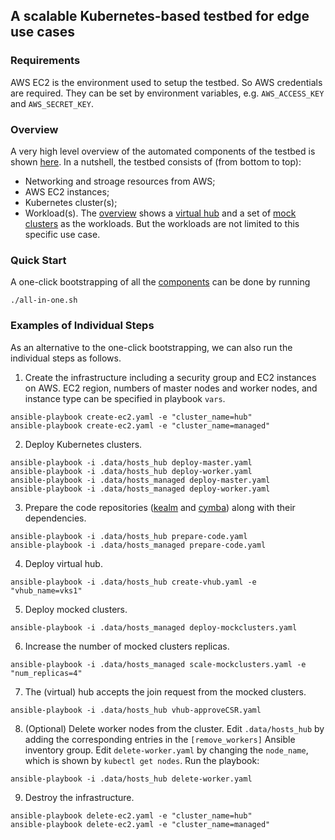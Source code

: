 A scalable Kubernetes-based testbed for edge use cases
------------------------------------------------------

### Requirements
AWS EC2 is the environment used to setup the testbed. So AWS credentials are required.
They can be set by environment variables, e.g. `AWS_ACCESS_KEY` and `AWS_SECRET_KEY`.

### Overview
A very high level overview of the automated components of the testbed is shown [here](overview.txt).
In a nutshell, the testbed consists of (from bottom to top):
- Networking and stroage resources from AWS;
- AWS EC2 instances;
- Kubernetes cluster(s);
- Workload(s).
The [overview](overview.txt) shows a [virtual hub](https://github.com/pdettori/kealm) and a set of [mock clusters](https://github.com/pdettori/cymba) as the workloads.
But the workloads are not limited to this specific use case.

### Quick Start
A one-click bootstrapping of all the [components](overview.txt) can be done by running
```shell
./all-in-one.sh
```

### Examples of Individual Steps
As an alternative to the one-click bootstrapping, we can also run the individual steps as follows.

1. Create the infrastructure including a security group and EC2 instances on AWS.
EC2 region, numbers of master nodes and worker nodes, and instance type can be specified in playbook `vars`.
```
ansible-playbook create-ec2.yaml -e "cluster_name=hub"
ansible-playbook create-ec2.yaml -e "cluster_name=managed"
```

2. Deploy Kubernetes clusters.
```
ansible-playbook -i .data/hosts_hub deploy-master.yaml
ansible-playbook -i .data/hosts_hub deploy-worker.yaml
ansible-playbook -i .data/hosts_managed deploy-master.yaml
ansible-playbook -i .data/hosts_managed deploy-worker.yaml
```

3. Prepare the code repositories ([kealm](https://github.com/pdettori/kealm) and [cymba](https://github.com/pdettori/cymba)) along with their dependencies.
```
ansible-playbook -i .data/hosts_hub prepare-code.yaml
ansible-playbook -i .data/hosts_managed prepare-code.yaml
```

4. Deploy virtual hub.

```
ansible-playbook -i .data/hosts_hub create-vhub.yaml -e "vhub_name=vks1"
```

5. Deploy mocked clusters.

```
ansible-playbook -i .data/hosts_managed deploy-mockclusters.yaml 
```

6. Increase the number of mocked clusters replicas.

```
ansible-playbook -i .data/hosts_managed scale-mockclusters.yaml -e "num_replicas=4"
```

7. The (virtual) hub accepts the join request from the mocked clusters.

```
ansible-playbook -i .data/hosts_hub vhub-approveCSR.yaml 
```

8. (Optional) Delete worker nodes from the cluster.
Edit `.data/hosts_hub` by adding the corresponding entries in the `[remove_workers]` Ansible inventory group.
Edit `delete-worker.yaml` by changing the `node_name`, which is shown by `kubectl get nodes`.
Run the playbook:
```
ansible-playbook -i .data/hosts_hub delete-worker.yaml
```

9. Destroy the infrastructure.
```
ansible-playbook delete-ec2.yaml -e "cluster_name=hub"
ansible-playbook delete-ec2.yaml -e "cluster_name=managed"
```
